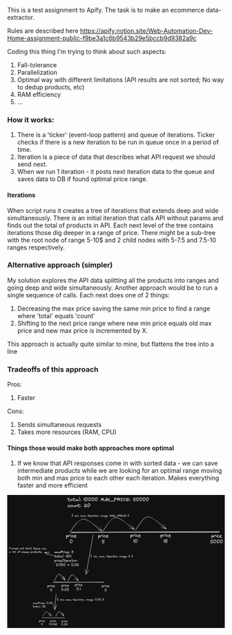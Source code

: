 This is a test assignment to Apify. The task is to make an ecommerce data-extractor.

Rules are described here
https://apify.notion.site/Web-Automation-Dev-Home-assignment-public-f9be3a1c6b9543b29e5bccb9d9382a9c

Coding this thing I'm trying to think about such aspects:
1) Fall-tolerance
2) Parallelization
3) Optimal way with different limitations (API results are not sorted; No way to dedup products, etc)
4) RAM efficiency
5) ...

### How it works:
1) There is a 'ticker' (event-loop pattern) and queue of iterations. Ticker checks if there is a new iteration to be run in queue once in a period of time.
2) Iteration is a piece of data that describes what API request we should send next.
3) When we run 1 iteration - it posts next iteration data to the queue and saves data to DB if found optimal price range.

#### Iterations
When script runs it creates a tree of iterations that extends deep and wide simultaneously.
There is an initial iteration that calls API without params and finds out the total of products in API.
Each next level of the tree contains iterations those dig deeper in a range of price. There might be a sub-tree with the root node of range 5-10$ and 2 child nodes with 5-7.5 and 7.5-10 ranges respectively.

### Alternative approach (simpler)
My solution explores the API data splitting all the products into ranges and going deep and wide simultaneously.
Another approach would be to run a single sequence of calls. Each next does one of 2 things:
1) Decreasing the max price saving the same min price to find a range where 'total' equals 'count'
2) Shifting to the next price range where new min price equals old max price and new max price is incremented by X.

This approach is actually quite similar to mine, but flattens the tree into a line

### Tradeoffs of this approach
Pros:
1) Faster

Cons:
1) Sends simultaneous requests
2) Takes more resources (RAM, CPU)

#### Things those would make both approaches more optimal
1) If we know that API responses come in with sorted data - we can save intermediate products while we are looking for an optimal range moving both min and max price to each other each iteration. Makes everything faster and more efficient


![img.png](extractor-algorythm.png)
